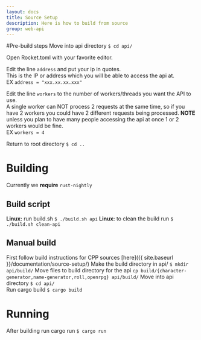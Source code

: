```yaml
---
layout: docs
title: Source Setup
description: Here is how to build from source
group: web-api
---
```


#Pre-build steps
Move into api directory `$ cd api/`

Open Rocket.toml with your favorite editor.

Edit the line `address` and put your ip in quotes.<br>
This is the IP or address which you will be able to access the api at.<br>
EX `address = "xxx.xx.xx.xxx"`

Edit the line `workers` to the number of workers/threads you want the API to use.<br>
A single worker can NOT process 2 requests at the same time, so if you have 2 workers
you could have 2 different requests being processed. **NOTE** unless you plan to have 
many people accessing the api at once 1 or 2 workers would be fine.<br>
EX `workers = 4`

Return to root directory `$ cd ..`


# Building
Currently we **require** `rust-nightly`

## Build script
**Linux:** run build.sh `$ ./build.sh api`
**Linux:** to clean the build run `$ ./build.sh clean-api`
## Manual build
First follow build instructions for CPP sources [here]({{ site.baseurl }}/documentation/source-setup/) 
Make the build directory in api/ `$ mkdir api/build/`
Move files to build directory for the api `cp build/{character-generator,name-generator,roll,openrpg} api/build/`
Move into api directory `$ cd api/`  
Run cargo build `$ cargo build`  

# Running
After building run cargo run `$ cargo run`
